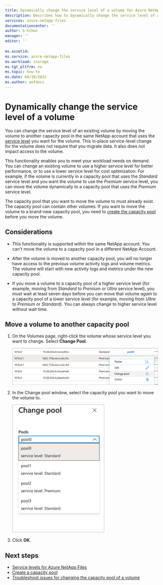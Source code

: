 ```yaml
---
title: Dynamically change the service level of a volume for Azure NetApp Files  | Microsoft Docs
description: Describes how to dynamically change the service level of a volume.
services: azure-netapp-files
documentationcenter: ''
author: b-hchen
manager: ''
editor: ''

ms.assetid:
ms.service: azure-netapp-files
ms.workload: storage
ms.tgt_pltfrm: na
ms.topic: how-to
ms.date: 04/18/2022
ms.author: anfdocs
---
```

# Dynamically change the service level of a volume

You can change the service level of an existing volume by moving the volume to another capacity pool in the same NetApp account that uses the [service level](azure-netapp-files-service-levels.md) you want for the volume. This in-place service-level change for the volume does not require that you migrate data. It also does not impact access to the volume.  

This functionality enables you to meet your workload needs on demand.  You can change an existing volume to use a higher service level for better performance, or to use a lower service level for cost optimization. For example, if the volume is currently in a capacity pool that uses the *Standard* service level and you want the volume to use the *Premium* service level, you can move the volume dynamically to a capacity pool that uses the *Premium* service level.  

The capacity pool that you want to move the volume to must already exist. The capacity pool can contain other volumes.  If you want to move the volume to a brand-new capacity pool, you need to [create the capacity pool](azure-netapp-files-set-up-capacity-pool.md) before you move the volume.  

## Considerations

* This functionality is supported within the same NetApp account. You can't move the volume to a capacity pool in a different NetApp Account.

* After the volume is moved to another capacity pool, you will no longer have access to the previous volume activity logs and volume metrics. The volume will start with new activity logs and metrics under the new capacity pool.

* If you move a volume to a capacity pool of a higher service level (for example, moving from *Standard* to *Premium* or *Ultra* service level), you must wait at least seven days before you can move that volume *again* to a capacity pool of a lower service level (for example, moving from *Ultra* to *Premium* or *Standard*). You can always change to higher service level without wait time.
 
## Move a volume to another capacity pool

1.	On the Volumes page, right-click the volume whose service level you want to change. Select **Change Pool**.

    ![Right-click volume](../media/azure-netapp-files/right-click-volume.png)

2. In the Change pool window, select the capacity pool you want to move the volume to. 

    ![Change pool](../media/azure-netapp-files/change-pool.png)

3.	Click **OK**.


## Next steps  

* [Service levels for Azure NetApp Files](azure-netapp-files-service-levels.md)
* [Create a capacity pool](azure-netapp-files-set-up-capacity-pool.md)
* [Troubleshoot issues for changing the capacity pool of a volume](troubleshoot-capacity-pools.md#issues-when-changing-the-capacity-pool-of-a-volume)
